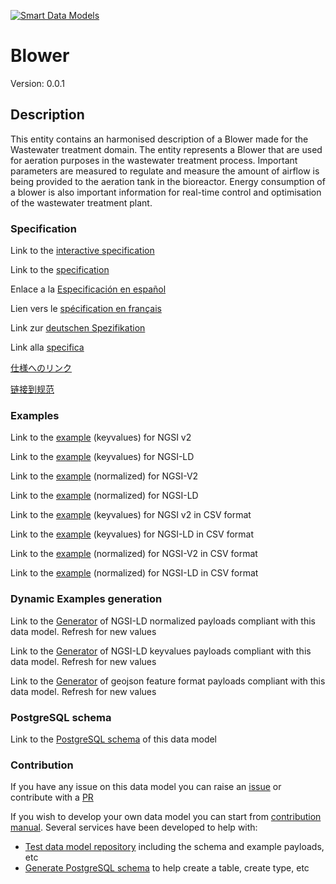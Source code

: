 [![Smart Data Models](https://smartdatamodels.org/wp-content/uploads/2022/01/SmartDataModels_logo.png "Logo")](https://smartdatamodels.org)
# Blower
Version: 0.0.1

## Description 

This entity contains an harmonised description of a Blower made for the Wastewater treatment domain. The entity represents a Blower that are used for aeration purposes in the wastewater treatment process. Important parameters are measured to regulate and measure the amount of airflow is being provided to the aeration tank in the bioreactor. Energy consumption of a blower is also important information for real-time control and optimisation of the wastewater treatment plant.
### Specification

Link to the [interactive specification](https://swagger.lab.fiware.org/?url=https://smart-data-models.github.io/dataModel.WasteWater/Blower/swagger.yaml)

Link to the [specification](https://github.com/smart-data-models/dataModel.WasteWater/blob/master/Blower/doc/spec.md)

Enlace a la [Especificación en español](https://github.com/smart-data-models/dataModel.WasteWater/blob/master/Blower/doc/spec_ES.md)

Lien vers le [spécification en français](https://github.com/smart-data-models/dataModel.WasteWater/blob/master/Blower/doc/spec_FR.md)

Link zur [deutschen Spezifikation](https://github.com/smart-data-models/dataModel.WasteWater/blob/master/Blower/doc/spec_DE.md)

Link alla [specifica](https://github.com/smart-data-models/dataModel.WasteWater/blob/master/Blower/doc/spec_IT.md)

[仕様へのリンク](https://github.com/smart-data-models/dataModel.WasteWater/blob/master/Blower/doc/spec_JA.md)

[链接到规范](https://github.com/smart-data-models/dataModel.WasteWater/blob/master/Blower/doc/spec_ZH.md)
### Examples

Link to the [example](https://smart-data-models.github.io/dataModel.WasteWater/Blower/examples/example.json) (keyvalues) for NGSI v2

Link to the [example](https://smart-data-models.github.io/dataModel.WasteWater/Blower/examples/example.jsonld) (keyvalues) for NGSI-LD

Link to the [example](https://smart-data-models.github.io/dataModel.WasteWater/Blower/examples/example-normalized.json) (normalized) for NGSI-V2

Link to the [example](https://smart-data-models.github.io/dataModel.WasteWater/Blower/examples/example-normalized.jsonld) (normalized) for NGSI-LD

Link to the [example](https://github.com/smart-data-models/dataModel.WasteWater/blob/master/Blower/examples/example.json.csv) (keyvalues) for NGSI v2 in CSV format

Link to the [example](https://github.com/smart-data-models/dataModel.WasteWater/blob/master/Blower/examples/example.jsonld.csv) (keyvalues) for NGSI-LD in CSV format

Link to the [example](https://github.com/smart-data-models/dataModel.WasteWater/blob/master/Blower/examples/example-normalized.json.csv) (normalized) for NGSI-V2 in CSV format

Link to the [example](https://github.com/smart-data-models/dataModel.WasteWater/blob/master/Blower/examples/example-normalized.jsonld.csv) (normalized) for NGSI-LD in CSV format
### Dynamic Examples generation

Link to the [Generator](https://smartdatamodels.org/extra/ngsi-ld_generator.php?schemaUrl=https://raw.githubusercontent.com/smart-data-models/dataModel.WasteWater/master/Blower/schema.json&email=info@smartdatamodels.org) of NGSI-LD normalized payloads compliant with this data model. Refresh for new values

Link to the [Generator](https://smartdatamodels.org/extra/ngsi-ld_generator_keyvalues.php?schemaUrl=https://raw.githubusercontent.com/smart-data-models/dataModel.WasteWater/master/Blower/schema.json&email=info@smartdatamodels.org) of NGSI-LD keyvalues payloads compliant with this data model. Refresh for new values

Link to the [Generator](https://smartdatamodels.org/extra/geojson_features_generator.php?schemaUrl=https://raw.githubusercontent.com/smart-data-models/dataModel.WasteWater/master/Blower/schema.json&email=info@smartdatamodels.org) of geojson feature format payloads compliant with this data model. Refresh for new values
### PostgreSQL schema

Link to the [PostgreSQL schema](https://github.com/smart-data-models/dataModel.WasteWater/blob/master/Blower/schema.sql) of this data model
### Contribution

 If you have any issue on this data model you can raise an [issue](https://github.com/smart-data-models/dataModel.WasteWater/issues)  or contribute with a [PR](https://github.com/smart-data-models/dataModel.WasteWater/pulls)

 If you wish to develop your own data model you can start from [contribution manual](https://bit.ly/contribution_manual). Several services have been developed to help with: 
 - [Test data model repository](https://smartdatamodels.org/index.php/data-models-contribution-api/) including the schema and example payloads, etc
 - [Generate PostgreSQL schema](https://smartdatamodels.org/index.php/sql-service/) to help create a table, create type, etc